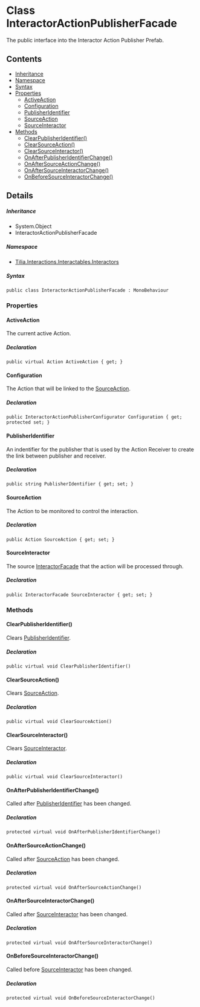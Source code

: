 # Class InteractorActionPublisherFacade

The public interface into the Interactor Action Publisher Prefab.

## Contents

* [Inheritance]
* [Namespace]
* [Syntax]
* [Properties]
  * [ActiveAction]
  * [Configuration]
  * [PublisherIdentifier]
  * [SourceAction]
  * [SourceInteractor]
* [Methods]
  * [ClearPublisherIdentifier()]
  * [ClearSourceAction()]
  * [ClearSourceInteractor()]
  * [OnAfterPublisherIdentifierChange()]
  * [OnAfterSourceActionChange()]
  * [OnAfterSourceInteractorChange()]
  * [OnBeforeSourceInteractorChange()]

## Details

##### Inheritance

* System.Object
* InteractorActionPublisherFacade

##### Namespace

* [Tilia.Interactions.Interactables.Interactors]

##### Syntax

```
public class InteractorActionPublisherFacade : MonoBehaviour
```

### Properties

#### ActiveAction

The current active Action.

##### Declaration

```
public virtual Action ActiveAction { get; }
```

#### Configuration

The Action that will be linked to the [SourceAction].

##### Declaration

```
public InteractorActionPublisherConfigurator Configuration { get; protected set; }
```

#### PublisherIdentifier

An indentifier for the publisher that is used by the Action Receiver to create the link between publisher and receiver.

##### Declaration

```
public string PublisherIdentifier { get; set; }
```

#### SourceAction

The Action to be monitored to control the interaction.

##### Declaration

```
public Action SourceAction { get; set; }
```

#### SourceInteractor

The source [InteractorFacade] that the action will be processed through.

##### Declaration

```
public InteractorFacade SourceInteractor { get; set; }
```

### Methods

#### ClearPublisherIdentifier()

Clears [PublisherIdentifier].

##### Declaration

```
public virtual void ClearPublisherIdentifier()
```

#### ClearSourceAction()

Clears [SourceAction].

##### Declaration

```
public virtual void ClearSourceAction()
```

#### ClearSourceInteractor()

Clears [SourceInteractor].

##### Declaration

```
public virtual void ClearSourceInteractor()
```

#### OnAfterPublisherIdentifierChange()

Called after [PublisherIdentifier] has been changed.

##### Declaration

```
protected virtual void OnAfterPublisherIdentifierChange()
```

#### OnAfterSourceActionChange()

Called after [SourceAction] has been changed.

##### Declaration

```
protected virtual void OnAfterSourceActionChange()
```

#### OnAfterSourceInteractorChange()

Called after [SourceInteractor] has been changed.

##### Declaration

```
protected virtual void OnAfterSourceInteractorChange()
```

#### OnBeforeSourceInteractorChange()

Called before [SourceInteractor] has been changed.

##### Declaration

```
protected virtual void OnBeforeSourceInteractorChange()
```

[Tilia.Interactions.Interactables.Interactors]: README.md
[SourceAction]: InteractorActionPublisherFacade.md#SourceAction
[InteractorActionPublisherConfigurator]: InteractorActionPublisherConfigurator.md
[InteractorFacade]: InteractorFacade.md
[PublisherIdentifier]: InteractorActionPublisherFacade.md#PublisherIdentifier
[SourceAction]: InteractorActionPublisherFacade.md#SourceAction
[SourceInteractor]: InteractorActionPublisherFacade.md#SourceInteractor
[PublisherIdentifier]: InteractorActionPublisherFacade.md#PublisherIdentifier
[SourceAction]: InteractorActionPublisherFacade.md#SourceAction
[SourceInteractor]: InteractorActionPublisherFacade.md#SourceInteractor
[SourceInteractor]: InteractorActionPublisherFacade.md#SourceInteractor
[Inheritance]: #Inheritance
[Namespace]: #Namespace
[Syntax]: #Syntax
[Properties]: #Properties
[ActiveAction]: #ActiveAction
[Configuration]: #Configuration
[PublisherIdentifier]: #PublisherIdentifier
[SourceAction]: #SourceAction
[SourceInteractor]: #SourceInteractor
[Methods]: #Methods
[ClearPublisherIdentifier()]: #ClearPublisherIdentifier
[ClearSourceAction()]: #ClearSourceAction
[ClearSourceInteractor()]: #ClearSourceInteractor
[OnAfterPublisherIdentifierChange()]: #OnAfterPublisherIdentifierChange
[OnAfterSourceActionChange()]: #OnAfterSourceActionChange
[OnAfterSourceInteractorChange()]: #OnAfterSourceInteractorChange
[OnBeforeSourceInteractorChange()]: #OnBeforeSourceInteractorChange
